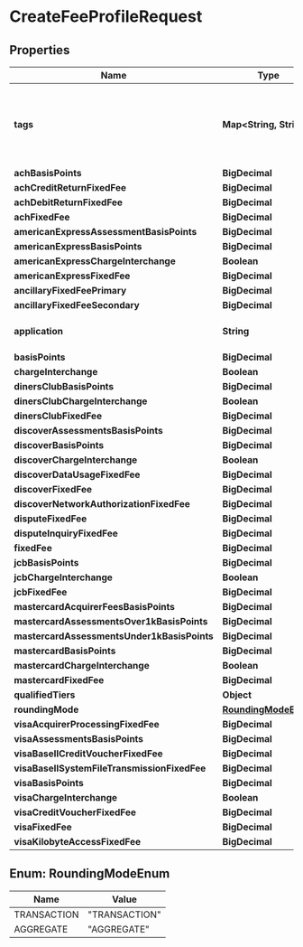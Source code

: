 

# CreateFeeProfileRequest


## Properties

| Name | Type | Description | Notes |
|------------ | ------------- | ------------- | -------------|
|**tags** | **Map&lt;String, String&gt;** | Key value pair for annotating custom meta data (e.g. order numbers). |  [optional] |
|**achBasisPoints** | **BigDecimal** |  |  [optional] |
|**achCreditReturnFixedFee** | **BigDecimal** |  |  [optional] |
|**achDebitReturnFixedFee** | **BigDecimal** |  |  [optional] |
|**achFixedFee** | **BigDecimal** |  |  [optional] |
|**americanExpressAssessmentBasisPoints** | **BigDecimal** |  |  [optional] |
|**americanExpressBasisPoints** | **BigDecimal** |  |  [optional] |
|**americanExpressChargeInterchange** | **Boolean** |  |  [optional] |
|**americanExpressFixedFee** | **BigDecimal** |  |  [optional] |
|**ancillaryFixedFeePrimary** | **BigDecimal** |  |  [optional] |
|**ancillaryFixedFeeSecondary** | **BigDecimal** |  |  [optional] |
|**application** | **String** | The ID of the resource. |  [optional] |
|**basisPoints** | **BigDecimal** |  |  [optional] |
|**chargeInterchange** | **Boolean** |  |  [optional] |
|**dinersClubBasisPoints** | **BigDecimal** |  |  [optional] |
|**dinersClubChargeInterchange** | **Boolean** |  |  [optional] |
|**dinersClubFixedFee** | **BigDecimal** |  |  [optional] |
|**discoverAssessmentsBasisPoints** | **BigDecimal** |  |  [optional] |
|**discoverBasisPoints** | **BigDecimal** |  |  [optional] |
|**discoverChargeInterchange** | **Boolean** |  |  [optional] |
|**discoverDataUsageFixedFee** | **BigDecimal** |  |  [optional] |
|**discoverFixedFee** | **BigDecimal** |  |  [optional] |
|**discoverNetworkAuthorizationFixedFee** | **BigDecimal** |  |  [optional] |
|**disputeFixedFee** | **BigDecimal** |  |  [optional] |
|**disputeInquiryFixedFee** | **BigDecimal** |  |  [optional] |
|**fixedFee** | **BigDecimal** |  |  |
|**jcbBasisPoints** | **BigDecimal** |  |  [optional] |
|**jcbChargeInterchange** | **Boolean** |  |  [optional] |
|**jcbFixedFee** | **BigDecimal** |  |  [optional] |
|**mastercardAcquirerFeesBasisPoints** | **BigDecimal** |  |  [optional] |
|**mastercardAssessmentsOver1kBasisPoints** | **BigDecimal** |  |  [optional] |
|**mastercardAssessmentsUnder1kBasisPoints** | **BigDecimal** |  |  [optional] |
|**mastercardBasisPoints** | **BigDecimal** |  |  [optional] |
|**mastercardChargeInterchange** | **Boolean** |  |  [optional] |
|**mastercardFixedFee** | **BigDecimal** |  |  [optional] |
|**qualifiedTiers** | **Object** |  |  [optional] |
|**roundingMode** | [**RoundingModeEnum**](#RoundingModeEnum) |  |  [optional] |
|**visaAcquirerProcessingFixedFee** | **BigDecimal** |  |  [optional] |
|**visaAssessmentsBasisPoints** | **BigDecimal** |  |  [optional] |
|**visaBaseIICreditVoucherFixedFee** | **BigDecimal** |  |  [optional] |
|**visaBaseIISystemFileTransmissionFixedFee** | **BigDecimal** |  |  [optional] |
|**visaBasisPoints** | **BigDecimal** |  |  [optional] |
|**visaChargeInterchange** | **Boolean** |  |  [optional] |
|**visaCreditVoucherFixedFee** | **BigDecimal** |  |  [optional] |
|**visaFixedFee** | **BigDecimal** |  |  [optional] |
|**visaKilobyteAccessFixedFee** | **BigDecimal** |  |  [optional] |



## Enum: RoundingModeEnum

| Name | Value |
|---- | -----|
| TRANSACTION | &quot;TRANSACTION&quot; |
| AGGREGATE | &quot;AGGREGATE&quot; |



